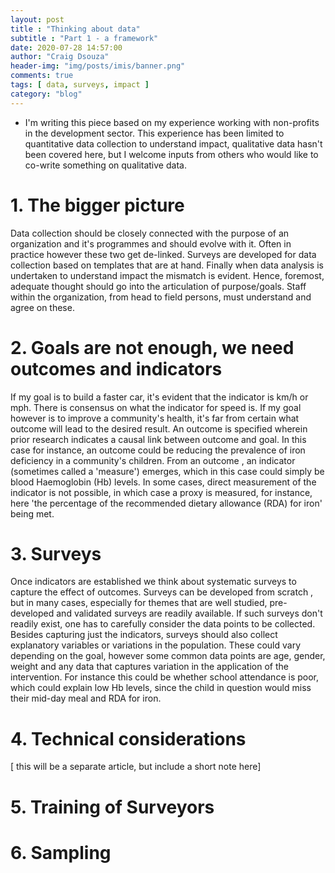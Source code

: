 ```yaml
---
layout: post
title : "Thinking about data"
subtitle : "Part 1 - a framework"
date: 2020-07-28 14:57:00
author: "Craig Dsouza"
header-img: "img/posts/imis/banner.png"
comments: true
tags: [ data, surveys, impact ]
category: "blog"
---
```

* I'm writing this piece based on my experience working with non-profits in the development sector. This experience has been limited
to quantitative data collection to understand impact, qualitative data hasn't been covered here, but I welcome inputs from others who
would like to co-write something on qualitative data. 

# 1. The bigger picture
Data collection should be closely connected with the purpose of an organization and it's programmes and should evolve with it.
Often in practice however these two get de-linked. Surveys are developed for data collection based on templates that
are at hand. Finally when data analysis is undertaken to understand impact the mismatch is evident. Hence, foremost, 
adequate thought should go into the articulation of purpose/goals. Staff within the organization, from head to field persons,
must understand and agree on these.

# 2. Goals are not enough, we need outcomes and indicators
If my goal is to build a faster car, it's evident that the indicator is km/h or mph. There is consensus on what the indicator
for speed is. If my goal however is to improve a community's health, it's far from certain what outcome will lead to the desired result. 
An outcome is specified wherein prior research indicates a causal link between outcome and goal. In this case for instance,
an outcome could be reducing the prevalence of iron deficiency in a community's children. From an outcome , an indicator (sometimes called a 'measure') emerges, 
which in this case could simply be blood Haemoglobin (Hb) levels. In some cases, direct measurement of the indicator is not possible,
in which case a proxy is measured, for instance, here 'the percentage of the recommended dietary allowance (RDA) for iron' being met. 

# 3. Surveys
Once indicators are established we think about systematic surveys to capture the effect of outcomes.
Surveys can be developed from scratch , but in many cases, especially for themes that are well studied, pre-developed and validated surveys are readily available.
If such surveys don't readily exist, one has to carefully consider the data points to be collected. Besides capturing just the indicators,
surveys should also collect explanatory variables or variations in the population. These could vary depending on the goal, however some common
data points are age, gender, weight and any data that captures variation in the application of the intervention. For instance this could be 
whether school attendance is poor, which could explain low Hb levels, since the child in question would miss their mid-day meal and RDA for iron.

# 4. Technical considerations
[ this will be a separate article, but include a short note here]

# 5. Training of Surveyors

# 6. Sampling

 

